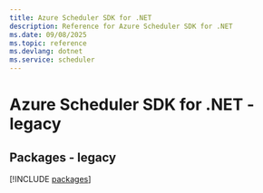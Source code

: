 ```yaml
---
title: Azure Scheduler SDK for .NET
description: Reference for Azure Scheduler SDK for .NET
ms.date: 09/08/2025
ms.topic: reference
ms.devlang: dotnet
ms.service: scheduler
---
```

# Azure Scheduler SDK for .NET - legacy
## Packages - legacy
[!INCLUDE [packages](scheduler-index.md)]